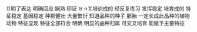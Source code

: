 ♊︎明了表达 明确回应 娴熟 印证
♉︎→♊︎培训成的 经反复练习 发挥稳定
培育成的 特征稳定 基因稳定 种群健壮 大量繁衍
知道品种的种子 胚胎 一定长成此品种的植物 动物
特征显现 特征全部符合 明确 明显的品种归属
可交叉培育 能赋予主要特征

